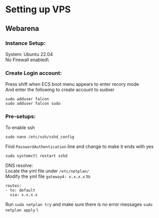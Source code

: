 # Setting up VPS
## Webarena
### Instance Setup:
System: Ubuntu 22.04\
No Firewall enabled\

### Create Login account:
Press shift when ECS boot menu appears to enter recory mode\
And enter the following to create account to sudoer
```
sudo adduser falcon
sudo adduser falcon sudo
```

### Pre-setups:

To enable ssh
```
sudo nano /etc/ssh/sshd_config
```

Find `PasswordAuthentication` line and change to make it ends with yes
```
sudo systemctl restart sshd
```

DNS resolve:\
Locate the yml file under `/etc/netplan/` \
Modify the yml file `gateway4: x.x.x.x` to 
```
routes:
- to: default
  via: x.x.x.x
```

Run `sudo netplan try` and make sure there is no error messages `sudo netplan apply` \


